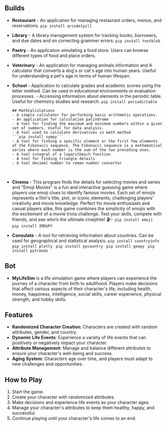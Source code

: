 ## Builds

- **Restaurant** - An application for managing restaurant orders, menus, and reservations.
  `pip install qrcode[pil] `
  <br>

- **Library** - A library management system for tracking books, borrowers, and due dates and on correcting grammer errors.
  `pip install textblob `
  <br>

- **Pastry** - An application simulating a food store. Users can browse different types of food and place orders.
  <br>

- **Veterinary** - An application for managing animals information and A calculator that converts a dog's or cat's age into human years. Useful for understanding a pet's age in terms of human lifespan.
  <br>

- **School** - Application to calculate grades and academic scores using the letter method. Can be used in educational environments or evaluation processes. - Accessing information about elements in the periodic table. Useful for chemistry studies and research.
  `pip install periodictable`

      ## MathCalculations
      - A simple calculator for performing basic arithmetic operations.
      - An application for calculation palindrome
      - A tool for finding the maximum and minimum numbers within a given set of numbers. Useful for data analysis.
      - A tool used to calculate derivatives in math method
      ```pip install sympy```
      - A tool for finding a specific element or the first few elements of the Fibonacci sequence. The Fibonacci sequence is a mathematical series where each number is the sum of the two preceding ones.
      - A tool integral of a logarithmich function
      - A tool for finding triangle details
      - A tool decimal number to roman number converter

  <br>

- **Cinema** - This program finds the details for selecting movies and series and "Emoji Movies" is a fun and interactive guessing game where players use emoji clues to identify famous movies. Each set of emojis represents a film's title, plot, or iconic elements, challenging players' creativity and movie knowledge. Perfect for movie enthusiasts and casual players alike, this game combines the simplicity of emojis with the excitement of a movie trivia challenge. Test your skills, compete with friends, and see who’s the ultimate cinephile! 🎬✨
  `pip install emoji`  
  `pip install IMDbPY`
  <br>

- **Consulate** - A tool for retrieving information about countries. Can be used for geographical and statistical analysis.
  `pip install countryinfo `
  `pip install plotly `
  `pip install pycountry `
  `pip install geopy `
  `pip install pytrends `
  <br>

## Bot

- **MyLifeSim** is a life simulation game where players can experience the journey of a character from birth to adulthood. Players make decisions that affect various aspects of their character's life, including health, money, happiness, intelligence, social skills, career experience, physical strength, and hobby skills.

## Features

- **Randomized Character Creation**: Characters are created with random attributes, gender, and country.
- **Dynamic Life Events**: Experience a variety of life events that can positively or negatively impact your character.
- **Attribute Management**: Manage and balance different attributes to ensure your character's well-being and success.
- **Aging System**: Characters age over time, and players must adapt to new challenges and opportunities.

## How to Play

1. Start the game.
2. Create your character with randomized attributes.
3. Make decisions and experience life events as your character ages.
4. Manage your character's attributes to keep them healthy, happy, and successful.
5. Continue playing until your character's life comes to an end.
